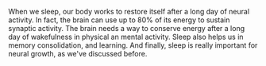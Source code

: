 When we sleep, our body works to restore itself after a long day of neural
activity. In fact, the brain can use up to 80% of its energy to sustain
synaptic activity. The brain needs a way to conserve energy after a long day of
wakefulness in physical an mental activity. Sleep also helps us in memory
consolidation, and learning. And finally, sleep is really important for neural
growth, as we've discussed before.
